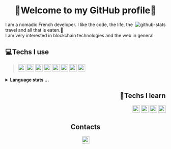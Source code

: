 <h1 align="center">👋Welcome to my GitHub profile👋</h1>

<img alt="github-stats" align="right" src="https://github-readme-stats.vercel.app/api?username=Erwann-M&theme=onedark&show_icons=true" />

I am a nomadic French developer. I like the code, the life, the travel and all that is eaten.🍔</br>I am very interested in blockchain technologies and the web in general

<h2>💻Techs I use</h2>

><p>
>  <img alt="html" src="https://img.shields.io/badge/HTML5-E34F26?style=for-the-badge&logo=html5&logoColor=white" height=23 />
>  <img alt="css" src="https://img.shields.io/badge/CSS3-1572B6?style=for-the-badge&logo=css3&logoColor=white" height=23 />
>  <img alt="php" src="https://img.shields.io/badge/PHP-777BB4?style=for-the-badge&logo=php&logoColor=white" height=23 />
>  <img alt="sass" src="https://img.shields.io/badge/Sass-CC6699?style=for-the-badge&logo=sass&logoColor=white" height=23 />
>  <img alt="mysql" src="https://img.shields.io/badge/MySQL-00000F?style=for-the-badge&logo=mysql&logoColor=white" height=23 />
>  <img alt="javascript" src="https://img.shields.io/badge/JavaScript-F7DF1E?style=for-the-badge&logo=javascript&logoColor=black" height=23 />
>  <img alt="typescript" src="https://img.shields.io/badge/TypeScript-007ACC?style=for-the-badge&logo=typescript&logoColor=white" height=23 />
>  <img alt="git" src="https://img.shields.io/badge/-Git-F05032?style=for-the-badge&logo=git&logoColor=white" height=23 />
></p>

<details>
  <summary><strong>Language stats ...</strong></summary>
  <p align="left">
    <img src="https://github-readme-stats.vercel.app/api/top-langs/?username=Erwann-M&layout=compact&theme=dark" style="margin-top: 50px" />
  </p>
</details>

<div align="right">
  <h2>🔬Techs I learn</h2>

  <p>
    <img alt="react" src="https://img.shields.io/badge/React-20232A?style=for-the-badge&logo=react&logoColor=61DAFB" height=23 />
    <img alt="redux" src="https://img.shields.io/badge/Redux-593D88?style=for-the-badge&logo=redux&logoColor=white" height=23 />
    <img alt="python" src="https://img.shields.io/badge/Python-14354C?style=for-the-badge&logo=python&logoColor=white" height=23 />
    <img alt="rust" src="https://img.shields.io/badge/Rust-000000?style=for-the-badge&logo=rust&logoColor=white" height=23 />
  </p>
</div>

<div align="center">
  <h2>Contacts</h2>

  <p>
    <a href="https://www.linkedin.com/in/erwann-martin-988b21158"><img alt="linkedIn" src="https://img.shields.io/badge/LinkedIn-0077B5?style=for-the-badge&logo=linkedin&logoColor=white" height=23 /></a>
  </p>
</div>


